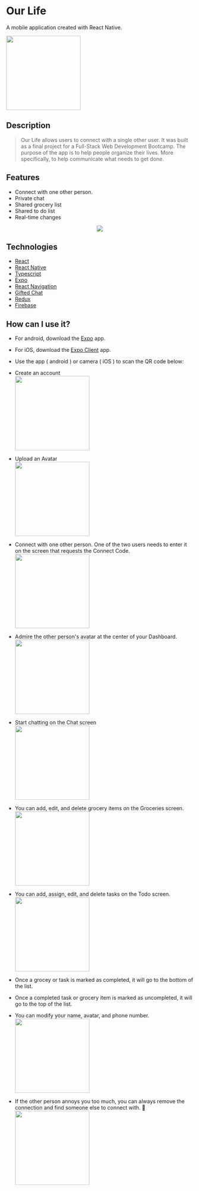 # Our Life

A mobile application created with React Native.

<img src="./assets/screenshots/dashboard.png" style="width: 200px"/>

## Description

> Our Life allows users to connect with a single other user. It was built as a final project for a Full-Stack Web Development Bootcamp. The purpose of the app is to help people organize their lives. More specifically, to help communicate what needs to get done.

## Features

- Connect with one other person.
- Private chat
- Shared grocery list
- Shared to do list
- Real-time changes

<div style="text-align: center">
<img src="./assets/screenshots/ourLifeGif.gif"/>
</div>

## Technologies

- [React](https://github.com/facebook/react)
- [React Native](https://github.com/facebook/react-native)
- [Typescript](https://github.com/microsoft/TypeScript)
- [Expo](https://github.com/expo/expo)
- [React Navigation](https://github.com/react-navigation/react-navigation)
- [Gifted Chat](https://github.com/FaridSafi/react-native-gifted-chat)
- [Redux](https://github.com/reduxjs/redux)
- [Firebase](https://firebase.google.com/)

## How can I use it?

- For android, download the [Expo](https://play.google.com/store/apps/details?id=host.exp.exponent&hl=en_CA&gl=US) app.
- For iOS, download the [Expo Client](https://apps.apple.com/ca/app/expo-client/id982107779) app.
- Use the app ( android ) or camera ( iOS ) to scan the QR code below:

- Create an account<br>
  <img src="./assets/screenshots/signup.png" style="width: 200px"/>
- Upload an Avatar <br>
  <img src="./assets/screenshots/upload.png" style="width: 200px"/>
- Connect with one other person. One of the two users needs to enter it on the screen that requests the Connect Code. <br>
  <img src="./assets/screenshots/connect.png" style="width: 200px"/>
- Admire the other person's avatar at the center of your Dashboard. <br>
  <img src="./assets/screenshots/dashboard.png" style="width: 200px"/>
- Start chatting on the Chat screen <br>
  <img src="./assets/screenshots/chat.png" style="width: 200px"/>
- You can add, edit, and delete grocery items on the Groceries screen. <br>
  <img src="./assets/screenshots/groceries.png" style="width: 200px"/>
- You can add, assign, edit, and delete tasks on the Todo screen.
  <img src="./assets/screenshots/todo.png" style="width: 200px"/>
- Once a grocey or task is marked as completed, it will go to the bottom of the list.
- Once a completed task or grocery item is marked as uncompleted, it will go to the top of the list.
- You can modify your name, avatar, and phone number. <br>
  <img src="./assets/screenshots/myaccount.png" style="width: 200px"/>
- If the other person annoys you too much, you can always remove the connection and find someone else to connect with. 🤭 <br>
  <img src="./assets/screenshots/theiraccount.png" style="width: 200px"/>
